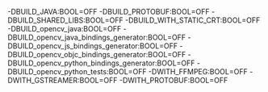 

-DBUILD_JAVA:BOOL=OFF
-DBUILD_PROTOBUF:BOOL=OFF
-DBUILD_SHARED_LIBS:BOOL=OFF
-DBUILD_WITH_STATIC_CRT:BOOL=OFF
-DBUILD_opencv_java:BOOL=OFF
-DBUILD_opencv_java_bindings_generator:BOOL=OFF
-DBUILD_opencv_js_bindings_generator:BOOL=OFF
-DBUILD_opencv_objc_bindings_generator:BOOL=OFF
-DBUILD_opencv_python_bindings_generator:BOOL=OFF
-DBUILD_opencv_python_tests:BOOL=OFF
-DWITH_FFMPEG:BOOL=OFF
-DWITH_GSTREAMER:BOOL=OFF
-DWITH_PROTOBUF:BOOL=OFF